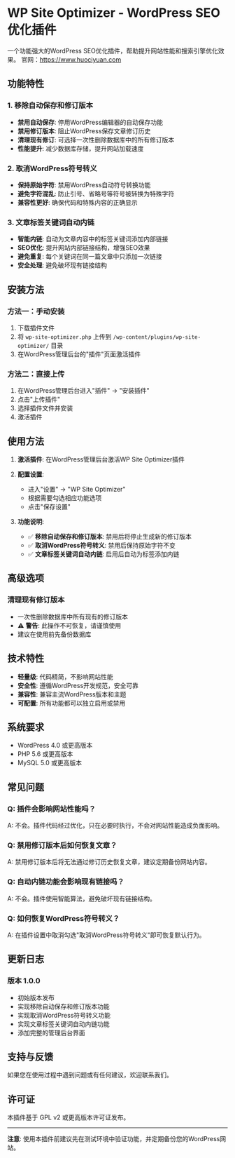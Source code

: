 # WP Site Optimizer - WordPress SEO优化插件

一个功能强大的WordPress SEO优化插件，帮助提升网站性能和搜索引擎优化效果。
官网：https://www.huociyuan.com

## 功能特性

### 1. 移除自动保存和修订版本
- **禁用自动保存**: 停用WordPress编辑器的自动保存功能
- **禁用修订版本**: 阻止WordPress保存文章修订历史
- **清理现有修订**: 可选择一次性删除数据库中的所有修订版本
- **性能提升**: 减少数据库存储，提升网站加载速度

### 2. 取消WordPress符号转义
- **保持原始字符**: 禁用WordPress自动符号转换功能
- **避免字符混乱**: 防止引号、省略号等符号被转换为特殊字符
- **兼容性更好**: 确保代码和特殊内容的正确显示

### 3. 文章标签关键词自动内链
- **智能内链**: 自动为文章内容中的标签关键词添加内部链接
- **SEO优化**: 提升网站内部链接结构，增强SEO效果
- **避免重复**: 每个关键词在同一篇文章中只添加一次链接
- **安全处理**: 避免破坏现有链接结构

## 安装方法

### 方法一：手动安装
1. 下载插件文件
2. 将 `wp-site-optimizer.php` 上传到 `/wp-content/plugins/wp-site-optimizer/` 目录
3. 在WordPress管理后台的"插件"页面激活插件

### 方法二：直接上传
1. 在WordPress管理后台进入"插件" → "安装插件"
2. 点击"上传插件"
3. 选择插件文件并安装
4. 激活插件

## 使用方法

1. **激活插件**: 在WordPress管理后台激活WP Site Optimizer插件

2. **配置设置**: 
   - 进入"设置" → "WP Site Optimizer"
   - 根据需要勾选相应功能选项
   - 点击"保存设置"

3. **功能说明**:
   - ✅ **移除自动保存和修订版本**: 禁用后将停止生成新的修订版本
   - ✅ **取消WordPress符号转义**: 禁用后保持原始字符不变
   - ✅ **文章标签关键词自动内链**: 启用后自动为标签添加内链

## 高级选项

### 清理现有修订版本
- 一次性删除数据库中所有现有的修订版本
- ⚠️ **警告**: 此操作不可恢复，请谨慎使用
- 建议在使用前先备份数据库

## 技术特性

- **轻量级**: 代码精简，不影响网站性能
- **安全性**: 遵循WordPress开发规范，安全可靠
- **兼容性**: 兼容主流WordPress版本和主题
- **可配置**: 所有功能都可以独立启用或禁用

## 系统要求

- WordPress 4.0 或更高版本
- PHP 5.6 或更高版本
- MySQL 5.0 或更高版本

## 常见问题

### Q: 插件会影响网站性能吗？
A: 不会。插件代码经过优化，只在必要时执行，不会对网站性能造成负面影响。

### Q: 禁用修订版本后如何恢复文章？
A: 禁用修订版本后将无法通过修订历史恢复文章，建议定期备份网站内容。

### Q: 自动内链功能会影响现有链接吗？
A: 不会。插件使用智能算法，避免破坏现有链接结构。

### Q: 如何恢复WordPress符号转义？
A: 在插件设置中取消勾选"取消WordPress符号转义"即可恢复默认行为。

## 更新日志

### 版本 1.0.0
- 初始版本发布
- 实现移除自动保存和修订版本功能
- 实现取消WordPress符号转义功能  
- 实现文章标签关键词自动内链功能
- 添加完整的管理后台界面

## 支持与反馈

如果您在使用过程中遇到问题或有任何建议，欢迎联系我们。

## 许可证

本插件基于 GPL v2 或更高版本许可证发布。

---

**注意**: 使用本插件前建议先在测试环境中验证功能，并定期备份您的WordPress网站。
